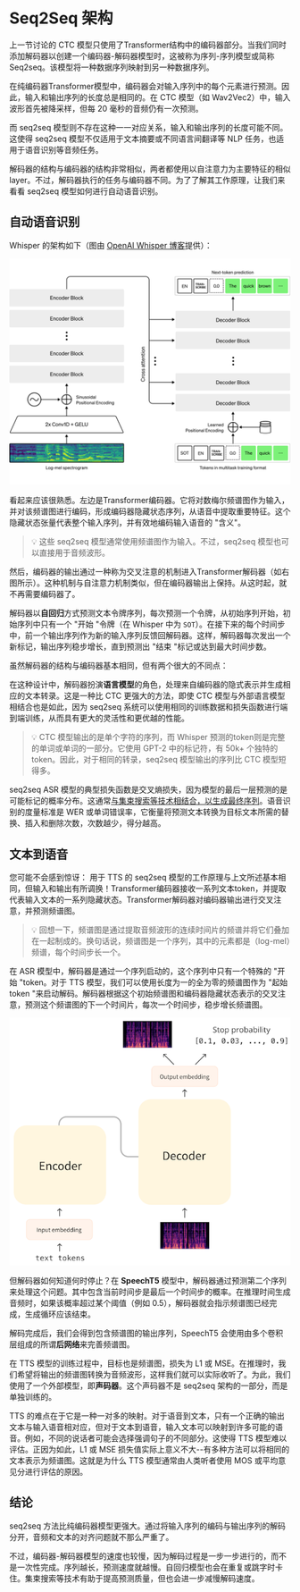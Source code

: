 # Seq2Seq 架构
上一节讨论的 CTC 模型只使用了Transformer结构中的编码器部分。当我们同时添加解码器以创建一个编码器-解码器模型时，这被称为序列-序列模型或简称 Seq2seq。该模型将一种数据序列映射到另一种数据序列。

在纯编码器Transformer模型中，编码器会对输入序列中的每个元素进行预测。因此，输入和输出序列的长度总是相同的。在 CTC 模型（如 Wav2Vec2）中，输入波形首先被降采样，但每 20 毫秒的音频仍有一次预测。

而 seq2seq 模型则不存在这种一一对应关系，输入和输出序列的长度可能不同。这使得 seq2seq 模型不仅适用于文本摘要或不同语言间翻译等 NLP 任务，也适用于语音识别等音频任务。

解码器的结构与编码器的结构非常相似，两者都使用以自注意力为主要特征的相似layer。不过，解码器执行的任务与编码器不同。为了了解其工作原理，让我们来看看 seq2seq 模型如何进行自动语音识别。

## 自动语音识别
Whisper 的架构如下（图由 [OpenAI Whisper 博客](https://openai.com/research/whisper)提供）：

![whisper_architecture](images/whisper_architecture.svg)

看起来应该很熟悉。左边是Transformer编码器。它将对数梅尔频谱图作为输入，并对该频谱图进行编码，形成编码器隐藏状态序列，从语音中提取重要特征。这个隐藏状态张量代表整个输入序列，并有效地编码输入语音的 "含义"。

> :bulb: 这些 seq2seq 模型通常使用频谱图作为输入。不过，seq2seq 模型也可以直接用于音频波形。

然后，编码器的输出通过一种称为交叉注意的机制进入Transformer解码器（如右图所示）。这种机制与自注意力机制类似，但在编码器输出上保持。从这时起，就不再需要编码器了。

解码器以**自回归**方式预测文本令牌序列，每次预测一个令牌，从初始序列开始，初始序列中只有一个 "开始 "令牌（在 Whisper 中为 `SOT`）。在接下来的每个时间步中，前一个输出序列作为新的输入序列反馈回解码器。这样，解码器每次发出一个新标记，输出序列稳步增长，直到预测出 "结束 "标记或达到最大时间步数。

虽然解码器的结构与编码器基本相同，但有两个很大的不同点：

在这种设计中，解码器扮演**语言模型**的角色，处理来自编码器的隐式表示并生成相应的文本转录。这是一种比 CTC 更强大的方法，即使 CTC 模型与外部语言模型相结合也是如此，因为 seq2seq 系统可以使用相同的训练数据和损失函数进行端到端训练，从而具有更大的灵活性和更优越的性能。

> :bulb: CTC 模型输出的是单个字符的序列，而 Whisper 预测的token则是完整的单词或单词的一部分。它使用 GPT-2 中的标记符，有 50k+ 个独特的token。因此，对于相同的转录，seq2seq 模型输出的序列比 CTC 模型短得多。

seq2seq ASR 模型的典型损失函数是交叉熵损失，因为模型的最后一层预测的是可能标记的概率分布。这通常[与集束搜索等技术相结合，以生成最终序列](https://huggingface.co/blog/how-to-generate)。语音识别的度量标准是 WER 或单词错误率，它衡量将预测文本转换为目标文本所需的替换、插入和删除次数，次数越少，得分越高。

## 文本到语音
您可能不会感到惊讶： 用于 TTS 的 seq2seq 模型的工作原理与上文所述基本相同，但输入和输出有所调换！Transformer编码器接收一系列文本token，并提取代表输入文本的一系列隐藏状态。Transformer解码器对编码器输出进行交叉注意，并预测频谱图。

> :bulb: 回想一下，频谱图是通过提取音频波形的连续时间片的频谱并将它们叠加在一起制成的。换句话说，频谱图是一个序列，其中的元素都是（log-mel）频谱，每个时间步长一个。

在 ASR 模型中，解码器是通过一个序列启动的，这个序列中只有一个特殊的 "开始 "token。对于 TTS 模型，我们可以使用长度为一的全为零的频谱图作为 "起始token "来启动解码。解码器根据这个初始频谱图和编码器隐藏状态表示的交叉注意，预测这个频谱图的下一个时间片，每次一个时间步，稳步增长频谱图。

![speecht5-decoding](images/speecht5_decoding.png)

但解码器如何知道何时停止？在 **SpeechT5** 模型中，解码器通过预测第二个序列来处理这个问题。其中包含当前时间步是最后一个时间步的概率。在推理时间生成音频时，如果该概率超过某个阈值（例如 0.5），解码器就会指示频谱图已经完成，生成循环应该结束。

解码完成后，我们会得到包含频谱图的输出序列，SpeechT5 会使用由多个卷积层组成的所谓**后网络**来完善频谱图。

在 TTS 模型的训练过程中，目标也是频谱图，损失为 L1 或 MSE。在推理时，我们希望将输出的频谱图转换为音频波形，这样我们就可以实际收听了。为此，我们使用了一个外部模型，即**声码器**。这个声码器不是 seq2seq 架构的一部分，而是单独训练的。

TTS 的难点在于它是一种一对多的映射。对于语音到文本，只有一个正确的输出文本与输入语音相对应，但对于文本到语音，输入文本可以映射到许多可能的语音。例如，不同的说话者可能会选择强调句子的不同部分。这使得 TTS 模型难以评估。正因为如此，L1 或 MSE 损失值实际上意义不大--有多种方法可以将相同的文本表示为频谱图。这就是为什么 TTS 模型通常由人类听者使用 MOS 或平均意见分进行评估的原因。

## 结论
seq2seq 方法比纯编码器模型更强大。通过将输入序列的编码与输出序列的解码分开，音频和文本的对齐问题就不那么严重了。

不过，编码器-解码器模型的速度也较慢，因为解码过程是一步一步进行的，而不是一次性完成。序列越长，预测速度就越慢。自回归模型也会在重复或跳字时卡住。集束搜索等技术有助于提高预测质量，但也会进一步减慢解码速度。